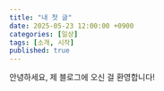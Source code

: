 ```yaml
---
title: "내 첫 글"
date: 2025-05-23 12:00:00 +0900
categories: [일상]
tags: [소개, 시작]
published: true
---
```


안녕하세요, 제 블로그에 오신 걸 환영합니다!
